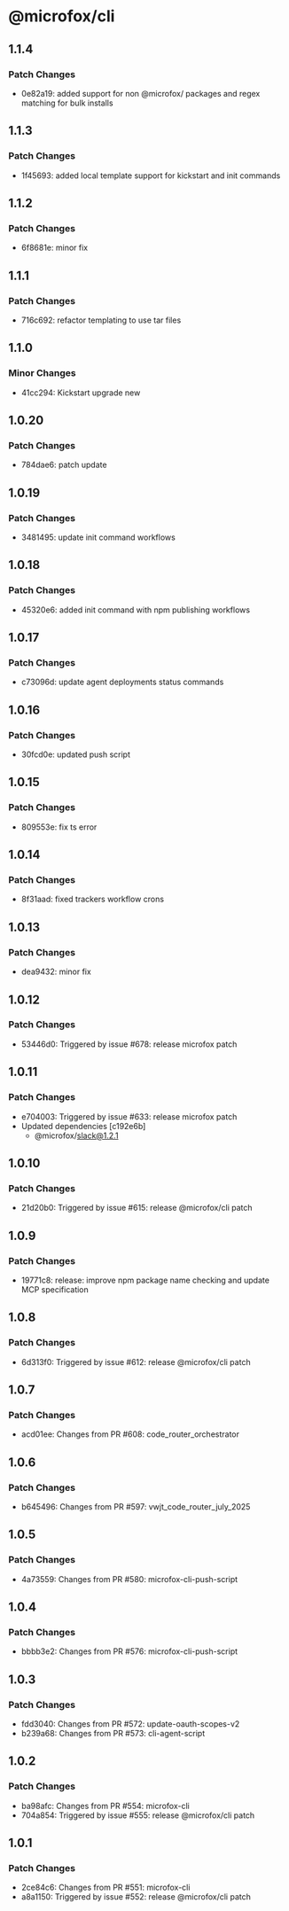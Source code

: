 # @microfox/cli

## 1.1.4

### Patch Changes

- 0e82a19: added support for non @microfox/ packages and regex matching for bulk installs

## 1.1.3

### Patch Changes

- 1f45693: added local template support for kickstart and init commands

## 1.1.2

### Patch Changes

- 6f8681e: minor fix

## 1.1.1

### Patch Changes

- 716c692: refactor templating to use tar files

## 1.1.0

### Minor Changes

- 41cc294: Kickstart upgrade new

## 1.0.20

### Patch Changes

- 784dae6: patch update

## 1.0.19

### Patch Changes

- 3481495: update init command workflows

## 1.0.18

### Patch Changes

- 45320e6: added init command with npm publishing workflows

## 1.0.17

### Patch Changes

- c73096d: update agent deployments status commands

## 1.0.16

### Patch Changes

- 30fcd0e: updated push script

## 1.0.15

### Patch Changes

- 809553e: fix ts error

## 1.0.14

### Patch Changes

- 8f31aad: fixed trackers workflow crons

## 1.0.13

### Patch Changes

- dea9432: minor fix

## 1.0.12

### Patch Changes

- 53446d0: Triggered by issue #678: release microfox patch

## 1.0.11

### Patch Changes

- e704003: Triggered by issue #633: release microfox patch
- Updated dependencies [c192e6b]
  - @microfox/slack@1.2.1

## 1.0.10

### Patch Changes

- 21d20b0: Triggered by issue #615: release @microfox/cli patch

## 1.0.9

### Patch Changes

- 19771c8: release: improve npm package name checking and update MCP specification

## 1.0.8

### Patch Changes

- 6d313f0: Triggered by issue #612: release @microfox/cli patch

## 1.0.7

### Patch Changes

- acd01ee: Changes from PR #608: code_router_orchestrator

## 1.0.6

### Patch Changes

- b645496: Changes from PR #597: vwjt_code_router_july_2025

## 1.0.5

### Patch Changes

- 4a73559: Changes from PR #580: microfox-cli-push-script

## 1.0.4

### Patch Changes

- bbbb3e2: Changes from PR #576: microfox-cli-push-script

## 1.0.3

### Patch Changes

- fdd3040: Changes from PR #572: update-oauth-scopes-v2
- b239a68: Changes from PR #573: cli-agent-script

## 1.0.2

### Patch Changes

- ba98afc: Changes from PR #554: microfox-cli
- 704a854: Triggered by issue #555: release @microfox/cli patch

## 1.0.1

### Patch Changes

- 2ce84c6: Changes from PR #551: microfox-cli
- a8a1150: Triggered by issue #552: release @microfox/cli patch
